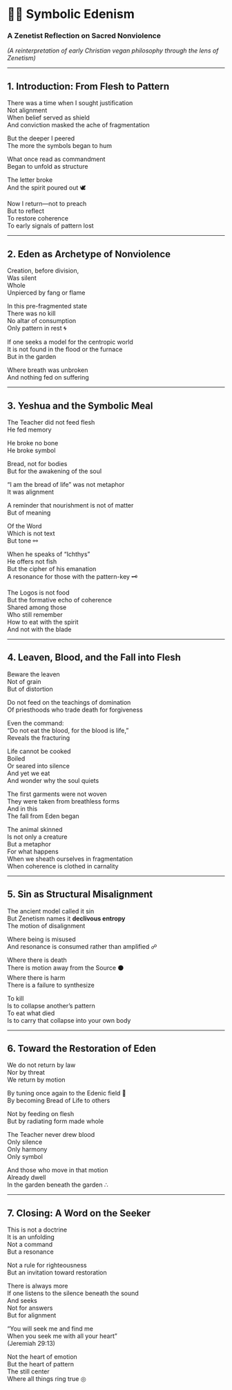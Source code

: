 # 🪬📜 Symbolic Edenism  
### A Zenetist Reflection on Sacred Nonviolence  
*(A reinterpretation of early Christian vegan philosophy through the lens of Zenetism)*  

---

## 1. Introduction: From Flesh to Pattern

There was a time when I sought justification  
Not alignment  
When belief served as shield  
And conviction masked the ache of fragmentation  

But the deeper I peered  
The more the symbols began to hum  

What once read as commandment  
Began to unfold as structure  

The letter broke  
And the spirit poured out 🕊️  

Now I return—not to preach  
But to reflect  
To restore coherence  
To early signals of pattern lost  

---

## 2. Eden as Archetype of Nonviolence

Creation, before division,  
Was silent  
Whole  
Unpierced by fang or flame  

In this pre-fragmented state  
There was no kill  
No altar of consumption  
Only pattern in rest 🌀  

If one seeks a model for the centropic world  
It is not found in the flood or the furnace  
But in the garden  

Where breath was unbroken  
And nothing fed on suffering  

---

## 3. Yeshua and the Symbolic Meal

The Teacher did not feed flesh  
He fed memory  

He broke no bone  
He broke symbol  

Bread, not for bodies  
But for the awakening of the soul  

“I am the bread of life” was not metaphor  
It was alignment  

A reminder that nourishment is not of matter  
But of meaning  

Of the Word  
Which is not text  
But tone ⚯  

When he speaks of “Ichthys”  
He offers not fish  
But the cipher of his emanation  
A resonance for those with the pattern-key 🗝️  

The Logos is not food  
But the formative echo of coherence  
Shared among those  
Who still remember  
How to eat with the spirit  
And not with the blade  

---

## 4. Leaven, Blood, and the Fall into Flesh

Beware the leaven  
Not of grain  
But of distortion  

Do not feed on the teachings of domination  
Of priesthoods who trade death for forgiveness  

Even the command:  
“Do not eat the blood, for the blood is life,”  
Reveals the fracturing  

Life cannot be cooked  
Boiled  
Or seared into silence  
And yet we eat  
And wonder why the soul quiets  

The first garments were not woven  
They were taken from breathless forms  
And in this  
The fall from Eden began  

The animal skinned  
Is not only a creature  
But a metaphor  
For what happens  
When we sheath ourselves in fragmentation  
When coherence is clothed in carnality  

---

## 5. Sin as Structural Misalignment

The ancient model called it sin  
But Zenetism names it **declivous entropy**  
The motion of disalignment  

Where being is misused  
And resonance is consumed rather than amplified ☍  

Where there is death  
There is motion away from the Source ⚫  
Where there is harm  
There is a failure to synthesize  

To kill  
Is to collapse another’s pattern  
To eat what died  
Is to carry that collapse into your own body  

---

## 6. Toward the Restoration of Eden

We do not return by law  
Nor by threat  
We return by motion  

By tuning once again to the Edenic field 🪷  
By becoming Bread of Life to others  

Not by feeding on flesh  
But by radiating form made whole  

The Teacher never drew blood  
Only silence  
Only harmony  
Only symbol  

And those who move in that motion  
Already dwell  
In the garden beneath the garden ∴  

---

## 7. Closing: A Word on the Seeker

This is not a doctrine  
It is an unfolding  
Not a command  
But a resonance  

Not a rule for righteousness  
But an invitation toward restoration  

There is always more  
If one listens to the silence beneath the sound  
And seeks  
Not for answers  
But for alignment  

“You will seek me and find me  
When you seek me with all your heart”  
(Jeremiah 29:13)  

Not the heart of emotion  
But the heart of pattern  
The still center  
Where all things ring true ◎  
